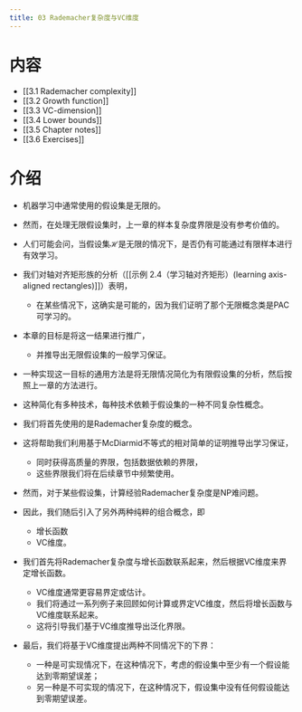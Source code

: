 ```yaml
---
title: 03 Rademacher复杂度与VC维度
---
```

# 内容
- [[3.1 Rademacher complexity]]
- [[3.2 Growth function]]
- [[3.3 VC-dimension]]
- [[3.4 Lower bounds]]
- [[3.5 Chapter notes]]
- [[3.6 Exercises]]
# 介绍
- 机器学习中通常使用的假设集是无限的。
- 然而，在处理无限假设集时，上一章的样本复杂度界限是没有参考价值的。
- 人们可能会问，当假设集$\mathcal{H}$是无限的情况下，是否仍有可能通过有限样本进行有效学习。
- 我们对轴对齐矩形族的分析（[[示例 2.4（学习轴对齐矩形）(learning axis-aligned rectangles)]]）表明，
	- 在某些情况下，这确实是可能的，因为我们证明了那个无限概念类是PAC可学习的。
- 本章的目标是将这一结果进行推广，
	- 并推导出无限假设集的一般学习保证。

- 一种实现这一目标的通用方法是将无限情况简化为有限假设集的分析，然后按照上一章的方法进行。
- 这种简化有多种技术，每种技术依赖于假设集的一种不同复杂性概念。
- 我们将首先使用的是Rademacher复杂度的概念。
- 这将帮助我们利用基于McDiarmid不等式的相对简单的证明推导出学习保证，
	- 同时获得高质量的界限，包括数据依赖的界限，
	- 这些界限我们将在后续章节中频繁使用。
- 然而，对于某些假设集，计算经验Rademacher复杂度是NP难问题。
- 因此，我们随后引入了另外两种纯粹的组合概念，即
	- 增长函数
	- VC维度。
- 我们首先将Rademacher复杂度与增长函数联系起来，然后根据VC维度来界定增长函数。
	- VC维度通常更容易界定或估计。
	- 我们将通过一系列例子来回顾如何计算或界定VC维度，然后将增长函数与VC维度联系起来。
	- 这将引导我们基于VC维度推导出泛化界限。
- 最后，我们将基于VC维度提出两种不同情况下的下界：
	- 一种是可实现情况下，在这种情况下，考虑的假设集中至少有一个假设能达到零期望误差；
	- 另一种是不可实现的情况下，在这种情况下，假设集中没有任何假设能达到零期望误差。
